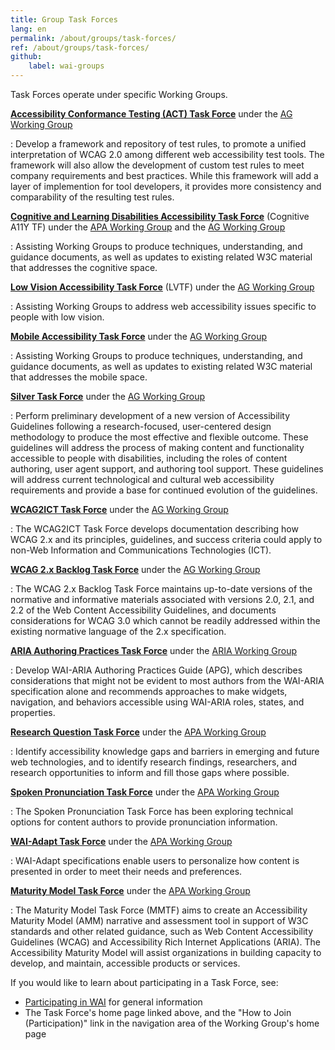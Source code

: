 ```yaml
---
title: Group Task Forces
lang: en
permalink: /about/groups/task-forces/
ref: /about/groups/task-forces/
github:
    label: wai-groups
---
```


Task Forces operate under specific Working Groups.

**[Accessibility Conformance Testing (ACT) Task Force](/about/groups/task-forces/conformance-testing/)** under the [AG Working Group](/about/groups/agwg/)

:   Develop a framework and repository of test rules, to promote a
    unified interpretation of WCAG 2.0 among different web accessibility
    test tools. The framework will also allow the development of custom
    test rules to meet company requirements and best practices. While
    this framework will add a layer of implemention for tool developers,
    it provides more consistency and comparability of the resulting test
    rules.

**[Cognitive and Learning Disabilities Accessibility Task Force](/about/groups/task-forces/coga/)** (Cognitive A11Y TF) under the [APA Working Group](/about/groups/apawg/) and the [AG Working Group](/about/groups/agwg/)

:   Assisting Working Groups to produce techniques, understanding, and
    guidance documents, as well as updates to existing related W3C
    material that addresses the cognitive space.

**[Low Vision Accessibility Task Force](/about/groups/task-forces/low-vision-a11y-tf/)** (LVTF) under the [AG Working Group](/about/groups/agwg/)

:   Assisting Working Groups to address web accessibility issues
    specific to people with low vision.

**[Mobile Accessibility Task Force](/about/groups/task-forces/matf/)** under the [AG Working Group](/about/groups/agwg/)

:   Assisting Working Groups to produce techniques, understanding, and
    guidance documents, as well as updates to existing related W3C
    material that addresses the mobile space.

**[Silver Task Force](/about/groups/task-forces/silver/)** under the [AG Working Group](/about/groups/agwg/)

:   Perform preliminary development of a new version of Accessibility
    Guidelines following a research-focused, user-centered design
    methodology to produce the most effective and flexible outcome.
    These guidelines will address the process of making content and
    functionality accessible to people with disabilities, including the
    roles of content authoring, user agent support, and authoring tool
    support. These guidelines will address current technological and
    cultural web accessibility requirements and provide a base for
    continued evolution of the guidelines.
    
**[WCAG2ICT Task Force](/about/groups/task-forces/wcag2ict/)** under the [AG Working Group](/about/groups/agwg/)

:   The WCAG2ICT Task Force develops documentation 
    describing how WCAG 2.x and its principles, guidelines, and success 
    criteria could apply to non-Web Information and Communications 
    Technologies (ICT).
    
**[WCAG 2.x Backlog Task Force](/about/groups/task-forces/wcag2x-backlog/)** under the [AG Working Group](/about/groups/agwg/)

: The WCAG 2.x Backlog Task Force maintains up-to-date versions of the normative and informative materials associated with versions 2.0, 2.1, and 2.2 of the Web Content Accessibility Guidelines, and documents considerations for WCAG 3.0 which cannot be readily addressed within the existing normative language of the 2.x specification.


**[ARIA Authoring Practices Task Force](/about/groups/task-forces/practices/)** under the [ARIA Working Group](/about/groups/ariawg/)

:   Develop WAI-ARIA Authoring Practices Guide (APG), which describes considerations that might 
    not be evident to most authors from the WAI-ARIA specification  alone and recommends 
    approaches to make widgets, navigation, and behaviors accessible using WAI-ARIA roles,
    states, and properties.    

**[Research Question Task Force](/about/groups/task-forces/research-questions/)** under the [APA Working Group](/about/groups/apawg/)

:   Identify accessibility knowledge gaps and barriers in emerging and
    future web technologies, and to identify research findings,
    researchers, and research opportunities to inform and fill those
    gaps where possible.

**[Spoken Pronunciation Task Force](/about/groups/task-forces/pronunciation/)** under the [APA Working Group](/about/groups/apawg/)

:   The Spoken Pronunciation Task Force has been exploring technical options for content authors to provide pronunciation information.

**[WAI-Adapt Task Force](/about/groups/task-forces/adapt/)** under the [APA Working Group](/about/groups/apawg/)

:   WAI-Adapt specifications enable users to personalize how content is presented in order to meet their needs and preferences.

**[Maturity Model Task Force](/about/groups/task-forces/maturity-model/)** under the [APA Working Group](/about/groups/apawg/)

:   The Maturity Model Task Force (MMTF) aims to create an Accessibility Maturity Model (AMM) narrative and assessment tool in support of W3C standards and other related guidance, such as Web Content Accessibility Guidelines (WCAG) and Accessibility Rich Internet Applications (ARIA). The Accessibility Maturity Model will assist organizations in building capacity to develop, and maintain, accessible products or services.

If you would like to learn about participating in a Task Force, see:
-   [Participating in WAI](/about/participating/) for general
    information
-   The Task Force's home page linked above, and the "How to Join
    (Participation)" link in the navigation area of the Working Group's
    home page
